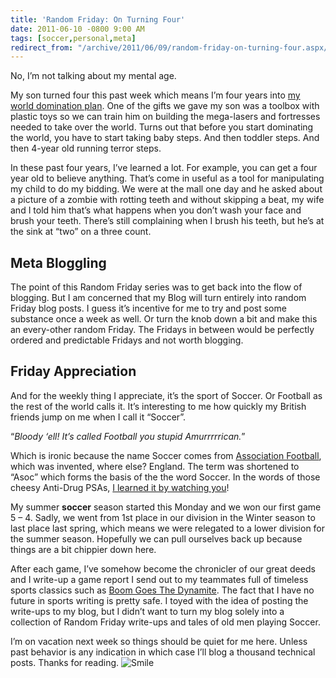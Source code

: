 ```yaml
---
title: 'Random Friday: On Turning Four'
date: 2011-06-10 -0800 9:00 AM
tags: [soccer,personal,meta]
redirect_from: "/archive/2011/06/09/random-friday-on-turning-four.aspx/"
---
```


No, I’m not talking about my mental age.

My son turned four this past week which means I’m four years into [my
world domination
plan](https://haacked.com/archive/2006/11/05/World_Domination_Phase_1_Commenced.aspx "World domination plan").
One of the gifts we gave my son was a toolbox with plastic toys so we
can train him on building the mega-lasers and fortresses needed to take
over the world. Turns out that before you start dominating the world,
you have to start taking baby steps. And then toddler steps. And then
4-year old running terror steps.

In these past four years, I’ve learned a lot. For example, you can get a
four year old to believe anything. That’s come in useful as a tool for
manipulating my child to do my bidding. We were at the mall one day and
he asked about a picture of a zombie with rotting teeth and without
skipping a beat, my wife and I told him that’s what happens when you
don’t wash your face and brush your teeth. There’s still complaining
when I brush his teeth, but he’s at the sink at “two” on a three count.

Meta Bloggling
--------------

The point of this Random Friday series was to get back into the flow of
blogging. But I am concerned that my Blog will turn entirely into random
Friday blog posts. I guess it’s incentive for me to try and post some
substance once a week as well. Or turn the knob down a bit and make this
an every-other random Friday. The Fridays in between would be perfectly
ordered and predictable Fridays and not worth blogging.

Friday Appreciation
-------------------

And for the weekly thing I appreciate, it’s the sport of Soccer. Or
Football as the rest of the world calls it. It’s interesting to me how
quickly my British friends jump on me when I call it “Soccer”.

“*Bloody ‘ell! It’s called Football you stupid Amurrrrrican.*”

Which is ironic because the name Soccer comes from [Association
Football](http://en.wikipedia.org/wiki/Association_football "Association Football"),
which was invented, where else? England. The term was shortened to
“Asoc” which forms the basis of the the word Soccer. In the words of
those cheesy Anti-Drug PSAs, [I learned it by watching
you](http://www.youtube.com/watch?v=Y-Elr5K2Vuo "I learned it by watching you")!

My summer **soccer** season started this Monday and we won our first
game 5 – 4. Sadly, we went from 1st place in our division in the Winter
season to last place last spring, which means we were relegated to a
lower division for the summer season. Hopefully we can pull ourselves
back up because things are a bit chippier down here.

After each game, I’ve somehow become the chronicler of our great deeds
and I write-up a game report I send out to my teammates full of timeless
sports classics such as [Boom Goes The
Dynamite](http://www.youtube.com/watch?v=W45DRy7M1no "Boom goes the dynamite").
The fact that I have no future in sports writing is pretty safe. I toyed
with the idea of posting the write-ups to my blog, but I didn’t want to
turn my blog solely into a collection of Random Friday write-ups and
tales of old men playing Soccer.

I’m on vacation next week so things should be quiet for me here. Unless
past behavior is any indication in which case I’ll blog a thousand
technical posts. Thanks for reading.
![Smile](https://haacked.com/images/haacked_com/WindowsLiveWriter/c5dc3038ce0e_7B99/wlEmoticon-smile_2.png)

